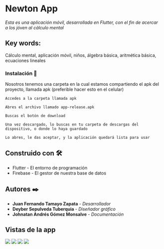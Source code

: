 # Newton App

*Esta es una aplicación móvil, desarrollada en Flutter, con el fin de acercar a los jóven al cálculo mental*

## Key words: 

Cálculo mental, aplicación móvil, niños, álgebra básica, aritmética básica, ecuaciones lineales

### Instalación 🔧

Nosotros tenemos una carpeta en la cual estamos compartiendo el apk del proyecto, llamada apk (preferible hacer esto en el celular)
```
Accedes a la carpeta llamada apk
```
```
Abres el archivo llamado app-release.apk
```
```
Buscas el botón de download
```
```
Una vez descargado, lo buscas en tu carpeta de descargas del dispositivo, o donde lo haya guardado
```
```
Lo abres, le das aceptar, y la aplicación quedará lista para usar
```

## Construido con 🛠️
* Flutter - El entorno de programación
* Firebase - El gestor de nuestra base de datos

## Autores ✒️

* **Juan Fernando Tamayo Zapata** - *Desarrollador*
* **Deyber Sepulveda Tuberquia** - *Diseñador gráfico*
* **Johnatan Andrés Gómez Monsalve** - *Documentación*

## Vistas de la app

![](https://firebasestorage.googleapis.com/v0/b/newtonapp-91e99.appspot.com/o/vistas%2Fvista4.jpeg?alt=media&token=3b38fca6-0650-4974-a32b-1ade0fa7f8e7)
![](https://firebasestorage.googleapis.com/v0/b/newtonapp-91e99.appspot.com/o/vistas%2Fvista3.jpeg?alt=media&token=f9b6ab7b-41f3-47c7-91a8-b41baf6ac32d)
![](https://firebasestorage.googleapis.com/v0/b/newtonapp-91e99.appspot.com/o/vistas%2Fvista2.jpeg?alt=media&token=93916239-b680-49c5-8681-fa88109d9089)
![](https://firebasestorage.googleapis.com/v0/b/newtonapp-91e99.appspot.com/o/vistas%2Fvista1.jpeg?alt=media&token=32b8f202-36b0-4099-97ac-29b02da25df4)
